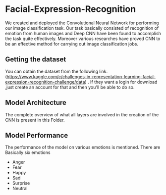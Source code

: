 # Facial-Expression-Recognition
We created and deployed the Convolutional Neural Network for performing our image classification task. Our task basically consisted of recognition of emotion from human images and Deep CNN have been found to accomplish the task quite effectively. Moreover various researches have proved CNN to be an effective method for carrying out image classification jobs.

## Getting the dataset
You can obtain the dataset from the following link.(https://www.kaggle.com/c/challenges-in-representation-learning-facial-expression-recognition-challenge/data) . If they want a login for download ,just create an account for that and then you'll be able to do so.

## Model Architecture
The complete overview of what all layers are involved in the creation of the CNN is present in this Folder.

## Model Performance
The performance of the model on various emotions is mentioned. There are Basically six emotions
* Anger
* Fear
* Happy
* Sad
* Surprise
* Neutral
